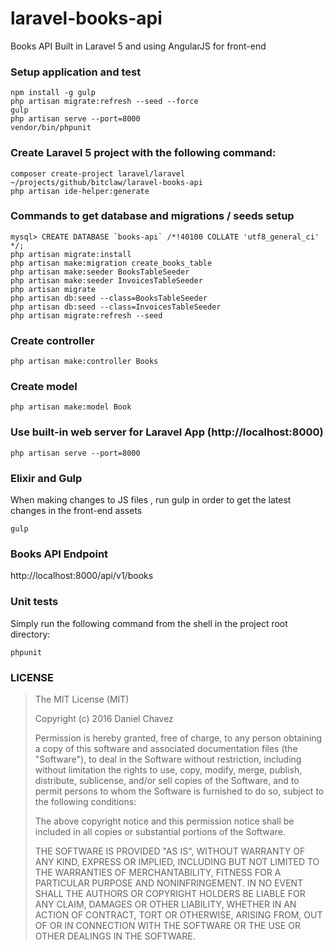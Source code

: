 # laravel-books-api

Books API Built in Laravel 5 and using AngularJS for front-end

### Setup application and test

```shell
npm install -g gulp
php artisan migrate:refresh --seed --force
gulp
php artisan serve --port=8000
vendor/bin/phpunit
```

### Create Laravel 5 project with the following command:

```shell
composer create-project laravel/laravel ~/projects/github/bitclaw/laravel-books-api
php artisan ide-helper:generate
```

### Commands to get database and migrations / seeds setup

```shell
mysql> CREATE DATABASE `books-api` /*!40100 COLLATE 'utf8_general_ci' */;
php artisan migrate:install
php artisan make:migration create_books_table
php artisan make:seeder BooksTableSeeder
php artisan make:seeder InvoicesTableSeeder
php artisan migrate
php artisan db:seed --class=BooksTableSeeder
php artisan db:seed --class=InvoicesTableSeeder
php artisan migrate:refresh --seed
```

### Create controller

```shell
php artisan make:controller Books
```

### Create model

```shell
php artisan make:model Book
```

### Use built-in web server for Laravel App (http://localhost:8000)

```shell
php artisan serve --port=8000
```

### Elixir and Gulp

When making changes to JS files , run gulp in order to get the latest changes in the front-end assets

```shell
gulp
```

### Books API Endpoint

http://localhost:8000/api/v1/books

### Unit tests

Simply run the following command from the shell in the project root directory:

```shell
phpunit
```

### LICENSE

> The MIT License (MIT)
> 
> Copyright (c) 2016 Daniel Chavez
> 
> Permission is hereby granted, free of charge, to any person obtaining a copy
> of this software and associated documentation files (the "Software"), to deal
> in the Software without restriction, including without limitation the rights
> to use, copy, modify, merge, publish, distribute, sublicense, and/or sell
> copies of the Software, and to permit persons to whom the Software is
> furnished to do so, subject to the following conditions:
> 
> The above copyright notice and this permission notice shall be included in all
> copies or substantial portions of the Software.
> 
> THE SOFTWARE IS PROVIDED "AS IS", WITHOUT WARRANTY OF ANY KIND, EXPRESS OR
> IMPLIED, INCLUDING BUT NOT LIMITED TO THE WARRANTIES OF MERCHANTABILITY,
> FITNESS FOR A PARTICULAR PURPOSE AND NONINFRINGEMENT. IN NO EVENT SHALL THE
> AUTHORS OR COPYRIGHT HOLDERS BE LIABLE FOR ANY CLAIM, DAMAGES OR OTHER
> LIABILITY, WHETHER IN AN ACTION OF CONTRACT, TORT OR OTHERWISE, ARISING FROM,
> OUT OF OR IN CONNECTION WITH THE SOFTWARE OR THE USE OR OTHER DEALINGS IN THE
> SOFTWARE.

